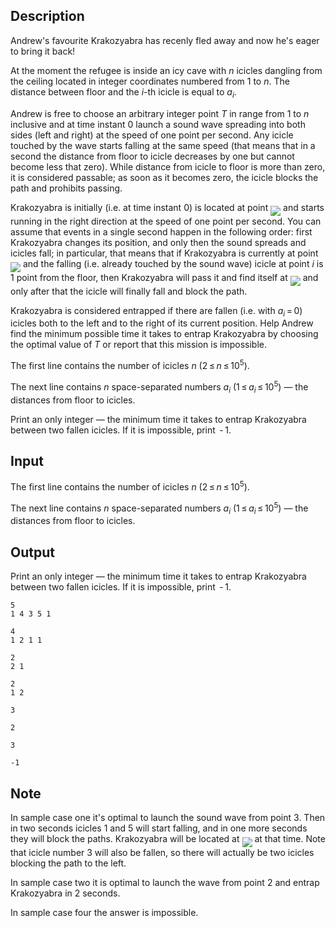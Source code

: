 ## Description

<div><p>Andrew's favourite Krakozyabra has recenly fled away and now he's eager to bring it back!</p><p>At the moment the refugee is inside an icy cave with <span class="tex-span"><i>n</i></span> icicles dangling from the ceiling located in integer coordinates numbered from <span class="tex-span">1</span> to <span class="tex-span"><i>n</i></span>. The distance between floor and the <span class="tex-span"><i>i</i></span>-th icicle is equal to <span class="tex-span"><i>a</i><sub class="lower-index"><i>i</i></sub></span>.</p><p>Andrew is free to choose an arbitrary integer point <span class="tex-span"><i>T</i></span> in range from <span class="tex-span">1</span> to <span class="tex-span"><i>n</i></span> inclusive and at time instant <span class="tex-span">0</span> launch a sound wave spreading into both sides (left and right) at the speed of one point per second. Any icicle touched by the wave starts falling at the same speed (that means that in a second the distance from floor to icicle decreases by one but cannot become less that zero). While distance from icicle to floor is more than zero, it is considered passable; as soon as it becomes zero, the icicle blocks the path and prohibits passing.</p><p>Krakozyabra is initially (i.e. at time instant <span class="tex-span">0</span>) is located at point <img align="middle" class="tex-formula" src="file://xKJKWpLg.png" style="max-width: 100.0%;max-height: 100.0%;"> and starts running in the right direction at the speed of one point per second. You can assume that events in a single second happen in the following order: first Krakozyabra changes its position, and only then the sound spreads and icicles fall; in particular, that means that if Krakozyabra is currently at point <img align="middle" class="tex-formula" src="file://YdLJiuZX.png" style="max-width: 100.0%;max-height: 100.0%;"> and the falling (i.e. already touched by the sound wave) icicle at point <span class="tex-span"><i>i</i></span> is <span class="tex-span">1</span> point from the floor, then Krakozyabra will pass it and find itself at <img align="middle" class="tex-formula" src="file://UoJcguWr.png" style="max-width: 100.0%;max-height: 100.0%;"> and only after that the icicle will finally fall and block the path.</p><p>Krakozyabra is considered entrapped if there are fallen (i.e. with <span class="tex-span"><i>a</i><sub class="lower-index"><i>i</i></sub> = 0</span>) icicles both to the left and to the right of its current position. Help Andrew find the minimum possible time it takes to entrap Krakozyabra by choosing the optimal value of <span class="tex-span"><i>T</i></span> or report that this mission is impossible.</p></div><div class="input-specification"><p>The first line contains the number of icicles <span class="tex-span"><i>n</i></span> <span class="tex-span">(2 ≤ <i>n</i> ≤ 10<sup class="upper-index">5</sup>)</span>.</p><p>The next line contains <span class="tex-span"><i>n</i></span> space-separated numbers <span class="tex-span"><i>a</i><sub class="lower-index"><i>i</i></sub></span> <span class="tex-span">(1 ≤ <i>a</i><sub class="lower-index"><i>i</i></sub> ≤ 10<sup class="upper-index">5</sup>)</span>&nbsp;— the distances from floor to icicles.</p></div><div class="output-specification"><p>Print an only integer — the minimum time it takes to entrap Krakozyabra between two fallen icicles. If it is impossible, print <span class="tex-span"> - 1</span>.</p></div>

## Input

<p>The first line contains the number of icicles <span class="tex-span"><i>n</i></span> <span class="tex-span">(2 ≤ <i>n</i> ≤ 10<sup class="upper-index">5</sup>)</span>.</p><p>The next line contains <span class="tex-span"><i>n</i></span> space-separated numbers <span class="tex-span"><i>a</i><sub class="lower-index"><i>i</i></sub></span> <span class="tex-span">(1 ≤ <i>a</i><sub class="lower-index"><i>i</i></sub> ≤ 10<sup class="upper-index">5</sup>)</span>&nbsp;— the distances from floor to icicles.</p>

## Output

<p>Print an only integer — the minimum time it takes to entrap Krakozyabra between two fallen icicles. If it is impossible, print <span class="tex-span"> - 1</span>.</p>





```input1
5
1 4 3 5 1

```




```input2
4
1 2 1 1

```




```input3
2
2 1

```




```input4
2
1 2

```




```output1
3

```




```output2
2

```




```output3
3

```




```output4
-1

```



## Note

<p>In sample case one it's optimal to launch the sound wave from point <span class="tex-span">3</span>. Then in two seconds icicles <span class="tex-span">1</span> and <span class="tex-span">5</span> will start falling, and in one more seconds they will block the paths. Krakozyabra will be located at <img align="middle" class="tex-formula" src="file://XEjTnqPI.png" style="max-width: 100.0%;max-height: 100.0%;"> at that time. Note that icicle number <span class="tex-span">3</span> will also be fallen, so there will actually be two icicles blocking the path to the left.</p><p>In sample case two it is optimal to launch the wave from point <span class="tex-span">2</span> and entrap Krakozyabra in <span class="tex-span">2</span> seconds.</p><p>In sample case four the answer is impossible.</p>
